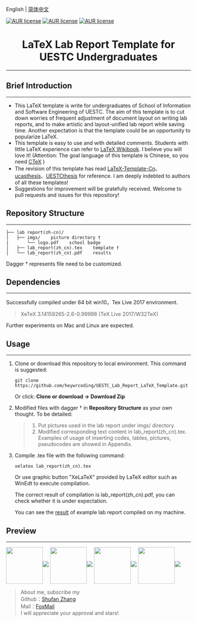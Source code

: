 English | [简体中文](./README.zh-CN.md)

[![AUR license](https://img.shields.io/hexpm/l/plug.svg)](https://github.com/heywrcoding/UESTC_Lab_Report_LaTeX_Template)
[![AUR license](https://img.shields.io/badge/platform-win--64%20%7C%20ctex-lightgrey.svg)](https://github.com/heywrcoding/UESTC_Lab_Report_LaTeX_Template)
[![AUR license](https://img.shields.io/badge/version-v0.1-brightgreen.svg)](https://github.com/heywrcoding/UESTC_Lab_Report_LaTeX_Template)

<h1 align="center">LaTeX Lab Report Template for UESTC Undergraduates</h1>


---
## Brief Introduction
-------------

* This LaTeX template is write for undergraduates of School of Information and Software Engineering of UESTC. The aim of this template is to cut down worries of frequent adjustment of document layout on writing lab reports, and to make artistic and layout-unified lab report while saving time. Another expectation is that the template could be an opportunity to popularize LaTeX.
* This template is easy to use and with detailed comments. Students with little LaTeX experience can refer to [LaTeX Wikibook](https://en.wikibooks.org/wiki/LaTeX). I believe you will love it! (Attention: The goal language of this template is Chinese, so you need [CTeX](http://www.ctex.org/HomePage) )
* The revision of this template has read [LaTeX-Template-Cn](https://github.com/DeathKing/LaTeX-Template-Cn)、[ucasthesis](https://github.com/mohuangrui/ucasthesis)、[UESTCthesis](https://github.com/shifujun/UESTCthesis) for reference. I am deeply indebted to authors of all these templates!
* Suggestions for improvement will be gratefully received. Welcome to pull requests and issues for this repository!


## Repository Structure
-------------

    ├── lab report(zh-cn)/    
    │   ├── imgs/    picture directory †
    |       └── logo.pdf    school badge
    │   ├── lab_report(zh_cn).tex    template †
    │   └── lab_report(zh_cn).pdf    results

Dagger † represents file need to be customized.

## Dependencies
-------------

Successfully compiled under 64 bit win10，Tex Live 2017 environment.

> XeTeX 3.14159265-2.6-0.99998 (TeX Live 2017/W32TeX)  

Further experiments on Mac and Linux are expected.

## Usage
-------------

1.  Clone or download this repository to local environment. This command is suggested:

        git clone https://github.com/heywrcoding/UESTC_Lab_Report_LaTeX_Template.git
        
    Or click: **Clone or download -> Download Zip**

2.  Modified files with dagger † in **Repository Structure** as your own thought. To be detailed:
    > 1. Put pictures used in the lab report under imgs/ directory.
    > 2. Modified corresponding text content in lab_report(zh_cn).tex. Examples of usage of inserting codes, tables, pictures, pseudocodes are showed in Appendix.

3.  Compile .tex file with the following command:

        xelatex lab_report(zh_cn).tex
    
    Or use graphic button "XeLaTeX" provided by LaTeX editor such as WinEdt to execute compilation.
    
    The correct result of compilation is lab_report(zh_cn).pdf, you can check whether it is under expectation.
    
    You can see the [result](https://github.com/heywrcoding/UESTC_Lab_Report_LaTeX_Template/blob/master/lab%20report(zh-cn)/lab_report(zh_cn).pdf) of example lab report compiled on my machine.

## Preview
-------------
<img src="http:..." width = "100" height = "100" div align=center />![](http://pics.latexstudio.net/article/2018/1206/8b480bc6d043f57.png)
<img src="http:..." width = "100" height = "100" div align=center />![](http://pics.latexstudio.net/thumb/article/2018/1206/08fc81f87455bec.png)
<img src="http:..." width = "100" height = "100" div align=center />![](http://pics.latexstudio.net/thumb/article/2018/1206/637eee3b58b5716.png)
<img src="http:..." width = "100" height = "100" div align=center />![](http://pics.latexstudio.net/thumb/article/2018/1206/02c135a2100b4c4.png)

    
> About me, subscribe my  
  Github：[Shufan Zhang](https://github.com/heywrcoding)  
  Mail：[FoxMail](mailto:shufan_zhang@foxmail.com)  
  I will appreciate your approval and stars!
